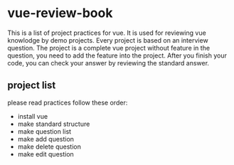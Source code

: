 # vue-review-book
This is a list of project practices for vue. It is used for reviewing vue knowlodge by demo projects. Every project is based on an interview question. The project is a complete vue project without feature in the question, you need to add the feature into the project. After you finish your code, you can check your answer by reviewing the standard answer.

## project list

please read practices follow these order:

* install vue
* make standard structure
* make question list
* make add question
* make delete question
* make edit question